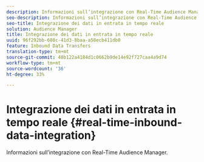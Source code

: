 ```yaml
---
description: Informazioni sull’integrazione con Real-Time Audience Manager.
seo-description: Informazioni sull’integrazione con Real-Time Audience Manager.
seo-title: Integrazione dei dati in entrata in tempo reale
solution: Audience Manager
title: Integrazione dei dati in entrata in tempo reale
uuid: 96f292bb-608c-41d3-8baa-a58ecb411db0
feature: Inbound Data Transfers
translation-type: tm+mt
source-git-commit: 48b122a4184d1c0662b9de14e92f727caa4a9d74
workflow-type: tm+mt
source-wordcount: '36'
ht-degree: 33%

---
```



# Integrazione dei dati in entrata in tempo reale {#real-time-inbound-data-integration}

Informazioni sull’integrazione con Real-Time Audience Manager.

<!-- c_rt_data_int.xml -->